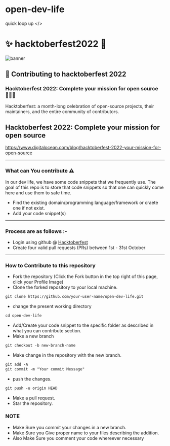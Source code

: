 # open-dev-life
quick loop up &lt;/>
# ✨ hacktoberfest2022 💫

![banner](https://pbs.twimg.com/profile_images/1567906020831150081/oJ7mKaaj_400x400.jpg)

## 🌱 Contributing to hacktoberfest 2022

### Hacktoberfest 2022: Complete your mission for open source 👨🏻‍💻
<p>Hacktoberfest: a month-long celebration of open-source projects, their maintainers, and the entire community of contributors.

## Hacktoberfest 2022: Complete your mission for open source

https://www.digitalocean.com/blog/hacktoberfest-2022-your-mission-for-open-source</p>

-----

### What can You contribute ⚠️ 
In our dev life, we have some code snippets that we frequently use. The goal of this repo is to store that code snippets so that one can quickly come here and use them to safe time.
* Find the existing domain/programming language/framework or craete one if not exist.
* Add your code snippet(s)
-----

### Process are as follows :- 
* Login using github @ [Hacktoberfest](https://hacktoberfest.com/)
* Create four valid pull requests (PRs) between 1st - 31st October

------
### How to Contribute to this repository

* Fork the repository (Click the Fork button in the top right of this page, click your Profile Image)
* Clone the forked repository to your local machine.
```markdown
git clone https://github.com/your-user-name/open-dev-life.git
```
* change the present working directory
```markdown
cd open-dev-life
```
* Add/Create your code snippet to the specific folder as described in what you can contribute section.
* Make a new branch
```markdown
git checkout -b new-branch-name
```
* Make change in the repository with the new branch.
```markdown
git add -A
git commit -m "Your commit Message"
```
* push the changes.
```markdown
git push -u origin HEAD
```
* Make a pull request.
* Star the repository.

### NOTE

* Make Sure you commit your changes in a new branch.
* Make Sure you Give proper name to your files describing the addition.
* Also Make Sure you comment your code whereever necessary
   
<!--       END OF README           END OF README         END OF README         END OF README          END OF README           END OF README           END OF README      -->


